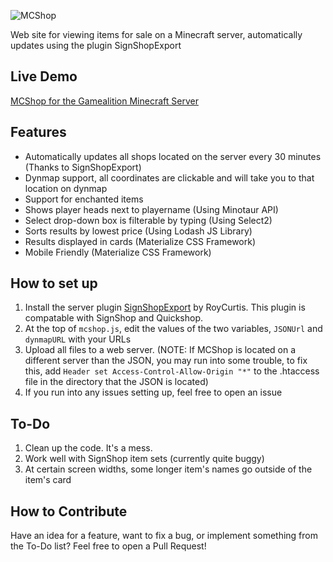 ![MCShop](https://raw.githubusercontent.com/LakenH/MCShop/master/logo.png)
  
Web site for viewing items for sale on a Minecraft server, automatically updates using the plugin SignShopExport

## Live Demo
[MCShop for the Gamealition Minecraft Server](http://laken.pw/mcshop)

## Features
- Automatically updates all shops located on the server every 30 minutes (Thanks to SignShopExport)
- Dynmap support, all coordinates are clickable and will take you to that location on dynmap
- Support for enchanted items
- Shows player heads next to playername (Using Minotaur API)
- Select drop-down box is filterable by typing (Using Select2)
- Sorts results by lowest price (Using Lodash JS Library)
- Results displayed in cards (Materialize CSS Framework)
- Mobile Friendly (Materialize CSS Framework)

## How to set up
1. Install the server plugin [SignShopExport](https://github.com/Gamealition/SignShopExport) by RoyCurtis. This plugin is compatable with SignShop and Quickshop.
2. At the top of `mcshop.js`, edit the values of the two variables, `JSONUrl` and `dynmapURL` with your URLs
3. Upload all files to a web server. (NOTE: If MCShop is located on a different server than the JSON, you may run into some trouble, to fix this, add `Header set Access-Control-Allow-Origin "*"` to the .htaccess file in the directory that the JSON is located)
4. If you run into any issues setting up, feel free to open an issue


## To-Do
1. Clean up the code. It's a mess.
2. Work well with SignShop item sets (currently quite buggy)
3. At certain screen widths, some longer item's names go outside of the item's card

## How to Contribute
Have an idea for a feature, want to fix a bug, or implement something from the To-Do list? Feel free to open a Pull Request!
